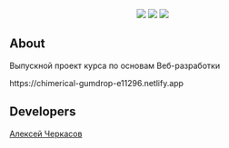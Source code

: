 <p align="center"> 

  
   <img src="https://img.shields.io/badge/HTML-orange">
   <img src="https://img.shields.io/badge/CSS-green">
   <img src="https://img.shields.io/badge/version-1.0-blue">

</p>



## About
Выпускной проект курса по основам Веб-разработки


<p >
https://chimerical-gumdrop-e11296.netlify.app</p>







## Developers

[Алексей Черкасов](https://github.com/befartok)


